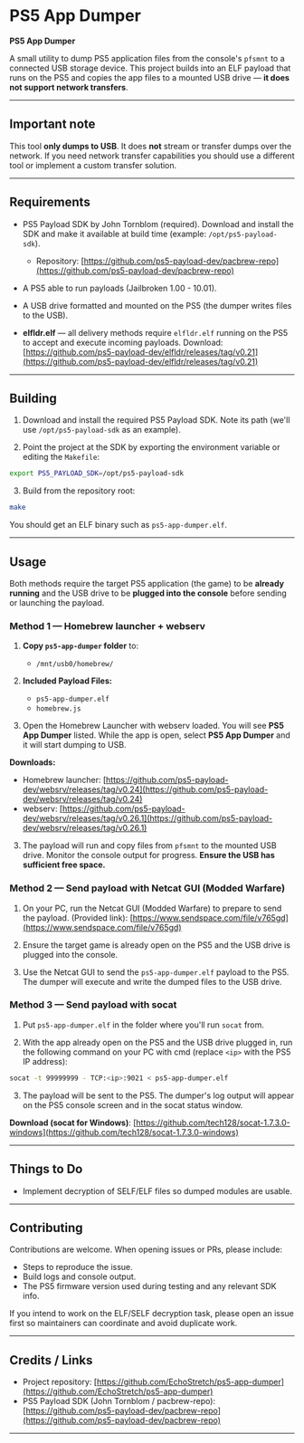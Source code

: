 # PS5 App Dumper

**PS5 App Dumper**

A small utility to dump PS5 application files from the console's `pfsmnt` to a connected USB storage device. This project builds into an ELF payload that runs on the PS5 and copies the app files to a mounted USB drive — **it does not support network transfers**.

---

## Important note

This tool **only dumps to USB**. It does **not** stream or transfer dumps over the network. If you need network transfer capabilities you should use a different tool or implement a custom transfer solution.

---

## Requirements

* PS5 Payload SDK by John Tornblom (required). Download and install the SDK and make it available at build time (example: `/opt/ps5-payload-sdk`).

  * Repository: [https://github.com/ps5-payload-dev/pacbrew-repo](https://github.com/ps5-payload-dev/pacbrew-repo)

* A PS5 able to run payloads (Jailbroken 1.00 - 10.01).

* A USB drive formatted and mounted on the PS5 (the dumper writes files to the USB).

* **elfldr.elf** — all delivery methods require `elfldr.elf` running on the PS5 to accept and execute incoming payloads. Download: [https://github.com/ps5-payload-dev/elfldr/releases/tag/v0.21](https://github.com/ps5-payload-dev/elfldr/releases/tag/v0.21)

---

## Building

1. Download and install the required PS5 Payload SDK. Note its path (we'll use `/opt/ps5-payload-sdk` as an example).

2. Point the project at the SDK by exporting the environment variable or editing the `Makefile`:

```bash
export PS5_PAYLOAD_SDK=/opt/ps5-payload-sdk
```

3. Build from the repository root:

```bash
make
```

You should get an ELF binary such as `ps5-app-dumper.elf`.

---

## Usage

Both methods require the target PS5 application (the game) to be **already running** and the USB drive to be **plugged into the console** before sending or launching the payload.

### Method 1 — Homebrew launcher + webserv

1. **Copy `ps5-app-dumper` folder** to:

   * `/mnt/usb0/homebrew/`

2. **Included Payload Files:**

   * `ps5-app-dumper.elf`
   * `homebrew.js`

3. Open the Homebrew Launcher with webserv loaded. You will see **PS5 App Dumper** listed. While the app is open, select **PS5 App Dumper** and it will start dumping to USB.

**Downloads:**

* Homebrew launcher: [https://github.com/ps5-payload-dev/websrv/releases/tag/v0.24](https://github.com/ps5-payload-dev/websrv/releases/tag/v0.24)
* webserv: [https://github.com/ps5-payload-dev/websrv/releases/tag/v0.26.1](https://github.com/ps5-payload-dev/websrv/releases/tag/v0.26.1)

3. The payload will run and copy files from `pfsmnt` to the mounted USB drive. Monitor the console output for progress. **Ensure the USB has sufficient free space.**

### Method 2 — Send payload with Netcat GUI (Modded Warfare)

1. On your PC, run the Netcat GUI (Modded Warfare) to prepare to send the payload. (Provided link): [https://www.sendspace.com/file/v765gd](https://www.sendspace.com/file/v765gd)

2. Ensure the target game is already open on the PS5 and the USB drive is plugged into the console.

3. Use the Netcat GUI to send the `ps5-app-dumper.elf` payload to the PS5. The dumper will execute and write the dumped files to the USB drive.

### Method 3 — Send payload with socat

1. Put `ps5-app-dumper.elf` in the folder where you'll run `socat` from.

2. With the app already open on the PS5 and the USB drive plugged in, run the following command on your PC with cmd (replace `<ip>` with the PS5 IP address):

```bash
socat -t 99999999 - TCP:<ip>:9021 < ps5-app-dumper.elf
```

3. The payload will be sent to the PS5. The dumper's log output will appear on the PS5 console screen and in the socat status window.

**Download (socat for Windows)**: [https://github.com/tech128/socat-1.7.3.0-windows](https://github.com/tech128/socat-1.7.3.0-windows)

---

## Things to Do

* Implement decryption of SELF/ELF files so dumped modules are usable.

---

## Contributing

Contributions are welcome. When opening issues or PRs, please include:

* Steps to reproduce the issue.
* Build logs and console output.
* The PS5 firmware version used during testing and any relevant SDK info.

If you intend to work on the ELF/SELF decryption task, please open an issue first so maintainers can coordinate and avoid duplicate work.

---

## Credits / Links

* Project repository: [https://github.com/EchoStretch/ps5-app-dumper](https://github.com/EchoStretch/ps5-app-dumper)
* PS5 Payload SDK (John Tornblom / pacbrew-repo): [https://github.com/ps5-payload-dev/pacbrew-repo](https://github.com/ps5-payload-dev/pacbrew-repo)

---
